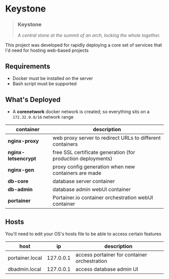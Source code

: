 # Keystone

> ### **Keystone**
>
> _A central stone at the summit of an arch, locking the whole together._

This project was developed for rapidly deploying a core set of services that I'd need for hosting web-based projects

## Requirements

* Docker must be installed on the server
* Bash script must be supported

## What's Deployed

* A **corenetwork** docker network is created; so everything sits on a `172.32.0.0/16` network range

| container | description |
| --------- | ----------- |
| **nginx-proxy** | web proxy server to redirect URLs to different containers |
| **nginx-letsencrypt** | free SSL certificate generation (for production deployments) |
| **nginx-gen** | proxy config generation when new containers are made |
| **db-core** | database server container |
| **db-admin** | database admin webUI container |
| **portainer** | Portainer.io container orchestration webUI container |

## Hosts

You'll need to edit your OS's hosts file to be able to access certain features

| host | ip | description |
| ---- | -- | ----------- |
| portainer.local | 127.0.0.1 | access portainer for container orchestration |
| dbadmin.local | 127.0.0.1 | access database admin UI |
